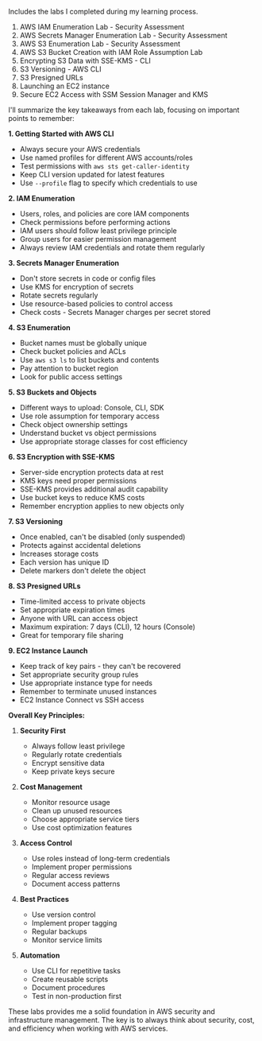 Includes the labs I completed during my learning process.

1. AWS IAM Enumeration Lab - Security Assessment
2. AWS Secrets Manager Enumeration Lab - Security Assessment
3. AWS S3 Enumeration Lab - Security Assessment
4. AWS S3 Bucket Creation with IAM Role Assumption Lab
5. Encrypting S3 Data with SSE-KMS - CLI
6. S3 Versioning - AWS CLI
7. S3 Presigned URLs
8. Launching an EC2 instance
9. Secure EC2 Access with SSM Session Manager and KMS

I'll summarize the key takeaways from each lab, focusing on important points to remember:

**1. Getting Started with AWS CLI**
- Always secure your AWS credentials
- Use named profiles for different AWS accounts/roles
- Test permissions with `aws sts get-caller-identity`
- Keep CLI version updated for latest features
- Use `--profile` flag to specify which credentials to use

**2. IAM Enumeration**
- Users, roles, and policies are core IAM components
- Check permissions before performing actions
- IAM users should follow least privilege principle
- Group users for easier permission management
- Always review IAM credentials and rotate them regularly

**3. Secrets Manager Enumeration**
- Don't store secrets in code or config files
- Use KMS for encryption of secrets
- Rotate secrets regularly
- Use resource-based policies to control access
- Check costs - Secrets Manager charges per secret stored

**4. S3 Enumeration**
- Bucket names must be globally unique
- Check bucket policies and ACLs
- Use `aws s3 ls` to list buckets and contents
- Pay attention to bucket region
- Look for public access settings

**5. S3 Buckets and Objects**
- Different ways to upload: Console, CLI, SDK
- Use role assumption for temporary access
- Check object ownership settings
- Understand bucket vs object permissions
- Use appropriate storage classes for cost efficiency

**6. S3 Encryption with SSE-KMS**
- Server-side encryption protects data at rest
- KMS keys need proper permissions
- SSE-KMS provides additional audit capability
- Use bucket keys to reduce KMS costs
- Remember encryption applies to new objects only

**7. S3 Versioning**
- Once enabled, can't be disabled (only suspended)
- Protects against accidental deletions
- Increases storage costs
- Each version has unique ID
- Delete markers don't delete the object

**8. S3 Presigned URLs**
- Time-limited access to private objects
- Set appropriate expiration times
- Anyone with URL can access object
- Maximum expiration: 7 days (CLI), 12 hours (Console)
- Great for temporary file sharing

**9. EC2 Instance Launch**
- Keep track of key pairs - they can't be recovered
- Set appropriate security group rules
- Use appropriate instance type for needs
- Remember to terminate unused instances
- EC2 Instance Connect vs SSH access

**Overall Key Principles:**
1. **Security First**
   - Always follow least privilege
   - Regularly rotate credentials
   - Encrypt sensitive data
   - Keep private keys secure

2. **Cost Management**
   - Monitor resource usage
   - Clean up unused resources
   - Choose appropriate service tiers
   - Use cost optimization features

3. **Access Control**
   - Use roles instead of long-term credentials
   - Implement proper permissions
   - Regular access reviews
   - Document access patterns

4. **Best Practices**
   - Use version control
   - Implement proper tagging
   - Regular backups
   - Monitor service limits

5. **Automation**
   - Use CLI for repetitive tasks
   - Create reusable scripts
   - Document procedures
   - Test in non-production first

These labs provides me a solid foundation in AWS security and infrastructure management. The key is to always think about security, cost, and efficiency when working with AWS services.
